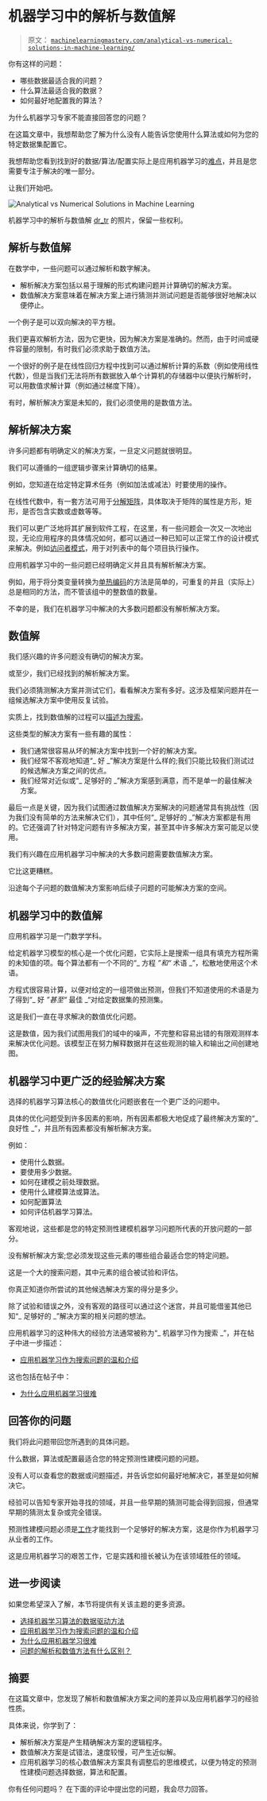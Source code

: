 # 机器学习中的解析与数值解

> 原文： [`machinelearningmastery.com/analytical-vs-numerical-solutions-in-machine-learning/`](https://machinelearningmastery.com/analytical-vs-numerical-solutions-in-machine-learning/)

你有这样的问题：

*   哪些数据最适合我的问题？
*   什么算法最适合我的数据？
*   如何最好地配置我的算法？

为什么机器学习专家不能直接回答您的问题？

在这篇文章中，我想帮助您了解为什么没有人能告诉您使用什么算法或如何为您的特定数据集配置它。

我想帮助您看到找到好的数据/算法/配置实际上是应用机器学习的[难点](https://machinelearningmastery.com/applied-machine-learning-is-hard/)，并且是您需要专注于解决的唯一部分。

让我们开始吧。

![Analytical vs Numerical Solutions in Machine Learning](img/7dd76a85825fd0c0316d1b5c28df15e0.jpg)

机器学习中的解析与数值解
[dr_tr](https://www.flickr.com/photos/dr_tr/5418520466/) 的照片，保留一些权利。

## 解析与数值解

在数学中，一些问题可以通过解析和数字解决。

*   解析解决方案包括以易于理解的形式构建问题并计算确切的解决方案。
*   数值解决方案意味着在解决方案上进行猜测并测试问题是否能够很好地解决以便停止。

一个例子是可以双向解决的平方根。

我们更喜欢解析方法，因为它更快，因为解决方案是准确的。然而，由于时间或硬件容量的限制，有时我们必须求助于数值方法。

一个很好的例子是在线性回归方程中找到可以通过解析计算的系数（例如使用线性代数），但是当我们无法将所有数据放入单个计算机的存储器中以便执行解析时，可以用数值求解计算（例如通过梯度下降）。

有时，解析解决方案是未知的，我们必须使用的是数值方法。

## 解析解决方案

许多问题都有明确定义的解决方案，一旦定义问题就很明显。

我们可以遵循的一组逻辑步骤来计算确切的结果。

例如，您知道在给定特定算术任务（例如加法或减法）时要使用的操作。

在线性代数中，有一套方法可用于[分解矩阵](https://machinelearningmastery.com/introduction-to-matrix-decompositions-for-machine-learning/)，具体取决于矩阵的属性是方形，矩形，是否包含实数或虚数等等。

我们可以更广泛地将其扩展到软件工程，在这里，有一些问题会一次又一次地出现，无论应用程序的具体情况如何，都可以通过一种已知可以正常工作的设计模式来解决。例如[访问者模式](https://en.wikipedia.org/wiki/Visitor_pattern)，用于对列表中的每个项目执行操作。

应用机器学习中的一些问题已经明确定义并且具有解析解决方案。

例如，用于将分类变量转换为[单热编码](https://machinelearningmastery.com/why-one-hot-encode-data-in-machine-learning/)的方法是简单的，可重复的并且（实际上）总是相同的方法，而不管该组中的整数值的数量。

不幸的是，我们在机器学习中解决的大多数问题都没有解析解决方案。

## 数值解

我们感兴趣的许多问题没有确切的解决方案。

或至少，我们已经找到的解析解决方案。

我们必须猜测解决方案并测试它们，看看解决方案有多好。这涉及框架问题并在一组候选解决方案中使用反复试验。

实质上，找到数值解的过程可以[描述为搜索](https://machinelearningmastery.com/applied-machine-learning-as-a-search-problem/)。

这些类型的解决方案有一些有趣的属性：

*   我们通常很容易从坏的解决方案中找到一个好的解决方案。
*   我们经常不客观地知道“_ 好 _”解决方案是什么样的;我们只能比较我们测试过的候选解决方案之间的优点。
*   我们经常对近似或“_ 足够好的 _”解决方案感到满意，而不是单一的最佳解决方案。

最后一点是关键，因为我们试图通过数值解决方案解决的问题通常具有挑战性（因为我们没有简单的方法来解决它们），其中任何“_ 足够好的 _”解决方案都是有用的。它还强调了针对特定问题有许多解决方案，甚至其中许多解决方案可能足以使用。

我们有兴趣在应用机器学习中解决的大多数问题需要数值解决方案。

它比这更糟糕。

沿途每个子问题的数值解决方案影响后续子问题的可能解决方案的空间。

## 机器学习中的数值解

应用机器学习是一门数学学科。

给定机器学习模型的核心是一个优化问题，它实际上是搜索一组具有填充方程所需的未知值的项。每个算法都有一个不同的“_ 方程 _”和“_ 术语 _”，松散地使用这个术语。

方程式很容易计算，以便对给定的一组项做出预测，但我们不知道使用的术语是为了得到“_ 好 _”甚至“_ 最佳 _“对给定数据集的预测集。

这是我们一直在寻求解决的数值优化问题。

这是数值，因为我们试图用我们的域中的噪声，不完整和容易出错的有限观测样本来解决优化问题。该模型正在努力解释数据并在这些观测的输入和输出之间创建地图。

## 机器学习中更广泛的经验解决方案

选择的机器学习算法核心的数值优化问题嵌套在一个更广泛的问题中。

具体的优化问题受到许多因素的影响，所有因素都极大地促成了最终解决方案的“_ 良好性 _”，并且所有因素都没有解析解决方案。

例如：

*   使用什么数据。
*   要使用多少数据。
*   如何在建模之前处理数据。
*   使用什么建模算法或算法。
*   如何配置算法
*   如何评估机器学习算法。

客观地说，这些都是您的特定预测性建模机器学习问题所代表的开放问题的一部分。

没有解析解决方案;您必须发现这些元素的哪些组合最适合您的特定问题。

这是一个大的搜索问题，其中元素的组合被试验和评估。

你真正知道你所尝试的其他候选解决方案的得分是多少。

除了试验和错误之外，没有客观的路径可以通过这个迷宫，并且可能借鉴其他已知“_ 足够好的 _”解决方案的相关问题的想法。

应用机器学习的这种伟大的经验方法通常被称为“_ 机器学习作为搜索 _”，并在帖子中进一步描述：

*   [应用机器学习作为搜索问题的温和介绍](https://machinelearningmastery.com/applied-machine-learning-as-a-search-problem/)

这也包括在帖子中：

*   [为什么应用机器学习很难](https://machinelearningmastery.com/applied-machine-learning-is-hard/)

## 回答你的问题

我们将此问题带回您所遇到的具体问题。

什么数据，算法或配置最适合您的特定预测性建模问题的问题。

没有人可以查看您的数据或问题描述，并告诉您如何最好地解决它，甚至是如何解决它。

经验可以告知专家开始寻找的领域，并且一些早期的猜测可能会得到回报，但通常早期的猜测太复杂或完全错误。

预测性建模问题必须是[工作](https://machinelearningmastery.com/a-data-driven-approach-to-machine-learning/)才能找到一个足够好的解决方案，这是你作为机器学习从业者的工作。

这是应用机器学习的艰苦工作，它是实践和擅长被认为在该领域胜任的领域。

## 进一步阅读

如果您希望深入了解，本节将提供有关该主题的更多资源。

*   [选择机器学习算法的数据驱动方法](https://machinelearningmastery.com/a-data-driven-approach-to-machine-learning/)
*   [应用机器学习作为搜索问题的温和介绍](https://machinelearningmastery.com/applied-machine-learning-as-a-search-problem/)
*   [为什么应用机器学习很难](https://machinelearningmastery.com/applied-machine-learning-is-hard/)
*   [问题的解析和数值方法有什么区别？](https://math.stackexchange.com/questions/935405/what-s-the-difference-between-analytical-and-numerical-approaches-to-problems)

## 摘要

在这篇文章中，您发现了解析和数值解决方案之间的差异以及应用机器学习的经验性质。

具体来说，你学到了：

*   解析解决方案是产生精确解决方案的逻辑程序。
*   数值解决方案是试错法，速度较慢，可产生近似解。
*   应用机器学习的核心数值解决方案具有调整后的思维模式，以便为特定的预测性建模问题选择数据，算法和配置。

你有任何问题吗？
在下面的评论中提出您的问题，我会尽力回答。